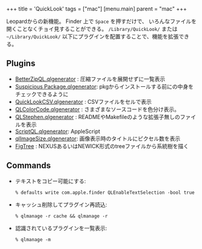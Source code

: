 +++
title = 'QuickLook'
tags = ["mac"]
[menu.main]
  parent = "mac"
+++

Leopardからの新機能。
Finder 上で `Space` を押すだけで、
いろんなファイルを開くことなくチョイ見することができる。
`/Library/QuickLook/` または `~/Library/QuickLook/`
以下にプラグインを配置することで、機能を拡張できる。

## Plugins

-   [BetterZipQL.qlgenerator](http://macitbetter.com/BetterZip-Quick-Look-Generator/) :
    圧縮ファイルを展開せずに一覧表示
-   [Suspicious Package.qlgenerator](http://www.mothersruin.com/software/SuspiciousPackage/):
    pkgからインストールする前にの中身をチェックできるように
-   [QuickLookCSV.qlgenerator](http://code.google.com/p/quicklook-csv/) :
    CSVファイルをセルで表示
-   [QLColorCode.qlgenerator](http://code.google.com/p/qlcolorcode/) :
    さまざまなソースコードを色分け表示。
-   [QLStephen.qlgenerator](http://whomwah.github.com/qlstephen/) :
    READMEやMakefileのような拡張子無しのファイルを表示
-   [ScriptQL.qlgenerator](http://kainjow.com/):
    AppleScript
-   [qlImageSize.qlgenerator](https://github.com/Nyx0uf/qlImageSize):
    画像表示時のタイトルにピクセル数を表示
-   [FigTree](http://tree.bio.ed.ac.uk/software/figtree/) :
    NEXUSあるいはNEWICK形式のtreeファイルから系統樹を描く

## Commands

-   テキストをコピー可能にする:

        % defaults write com.apple.finder QLEnableTextSelection -bool true

-   キャッシュ削除してプラグイン再読込:

        % qlmanage -r cache && qlmanage -r

-   認識されているプラグインを一覧表示:

        % qlmanage -m
